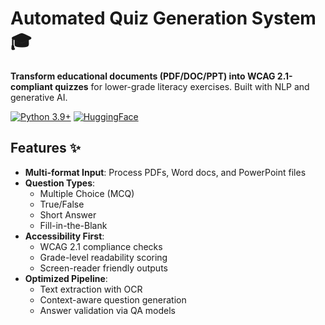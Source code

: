 # Automated Quiz Generation System 🎓

**Transform educational documents (PDF/DOC/PPT) into WCAG 2.1-compliant quizzes** for lower-grade literacy exercises. Built with NLP and generative AI.

[![Python 3.9+](https://img.shields.io/badge/python-3.9%2B-blue)](https://www.python.org/)
[![HuggingFace](https://img.shields.io/badge/🤗-Transformers-yellow)](https://huggingface.co/)

## Features ✨
- **Multi-format Input**: Process PDFs, Word docs, and PowerPoint files
- **Question Types**:
  - Multiple Choice (MCQ)
  - True/False
  - Short Answer
  - Fill-in-the-Blank
- **Accessibility First**:
  - WCAG 2.1 compliance checks
  - Grade-level readability scoring
  - Screen-reader friendly outputs
- **Optimized Pipeline**:
  - Text extraction with OCR
  - Context-aware question generation
  - Answer validation via QA models


